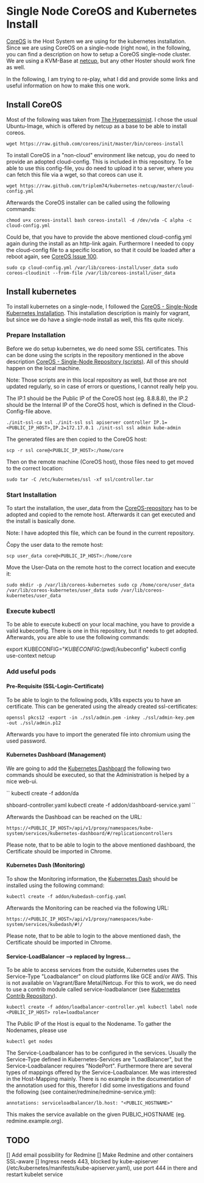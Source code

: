 # Single Node CoreOS and Kubernetes Install

[CoreOS](https://coreos.com/) is the Host System we are using for the kubernetes installation. Since we are using CoreOS on a single-node (right now), in the following, you can find a description on how to setup a CoreOS single-node cluster. We are using a KVM-Base at [netcup](https://www.netcup.de/), but any other Hoster should work fine as well.

In the following, I am trying to re-play, what I did and provide some links and useful information on how to make this one work.

## Install CoreOS

Most of the following was taken from [The Hyperpessimist](https://xivilization.net/~marek/blog/2014/08/04/installing-coreos/).
I chose the usual Ubuntu-Image, which is offered by netcup as a base to be able to install coreos.

``
wget https://raw.github.com/coreos/init/master/bin/coreos-install
``

To install CoreOS in a "non-cloud" environment like netcup, you do need to provide an adopted
cloud-config. This is included in this repository. To be able to use this config-file, you do
need to upload it to a server, where you can fetch this file via a wget, so that coreos can
use it.

``
wget https://raw.github.com/triplem74/kubernetes-netcup/master/cloud-config.yml
``

Afterwards the CoreOS installer can be called using the following commands:

``
chmod u+x coreos-install
bash coreos-install -d /dev/vda -C alpha -c cloud-config.yml
``

Could be, that you have to provide the above mentioned cloud-config.yml again
during the install as an http-link again. Furthermore I needed to copy the
cloud-config file to a specific location, so that it could be loaded after a
reboot again, see [CoreOS Issue 100](https://github.com/coreos/bugs/issues/100).

``
sudo cp cloud-config.yml /var/lib/coreos-install/user_data
sudo coreos-cloudinit --from-file /var/lib/coreos-install/user_data
``

## Install kubernetes

To install kubernetes on a single-node, I followed the [CoreOS - Single-Node Kubernetes Installation](https://coreos.com/kubernetes/docs/latest/kubernetes-on-vagrant-single.html). This installation description is
mainly for vagrant, but since we do have a single-node install as well, this fits quite nicely.

### Prepare Installation

Before we do setup kubernetes, we do need some SSL certificates. This can be done using the scripts in the
repository mentioned in the above description [CoreOS - Single-Node Repository (scripts)](https://github.com/coreos/coreos-kubernetes/tree/master/lib).
All of this should happen on the local machine.

Note: Those scripts are in this local repository as well, but those are not updated regularly, so in case
of errors or questions, I cannot really help you.

The IP.1 should be the Public IP of the CoreOS host (eg. 8.8.8.8), the IP.2 should be the Internal IP of the
CoreOS host, which is defined in the Cloud-Config-file above.

``
./init-ssl-ca ssl
./init-ssl ssl apiserver controller IP.1=<PUBLIC_IP_HOST>,IP.2=172.17.0.1
./init-ssl ssl admin kube-admin
``

The generated files are then copied to the CoreOS host:

``
scp -r ssl core@<PUBLIC_IP_HOST>:/home/core
``

Then on the remote machine (CoreOS host), those files need to get moved to the correct location:

``
sudo tar -C /etc/kubernetes/ssl -xf ssl/controller.tar
``

### Start Installation

To start the installation, the user_data from the [CoreOS-repository](https://github.com/coreos/coreos-kubernetes/blob/master/single-node/user-data)
has to be adopted and copied to the remote host. Afterwards it can get executed and the install is basically done.

Note: I have adopted this file, which can be found in the current repository.

Ĉopy the user data to the remote host:

``
scp user_data core@<PUBLIC_IP_HOST>:/home/core
``

Move the User-Data on the remote host to the correct location and execute it:

``
sudo mkdir -p /var/lib/coreos-kubernetes
sudo cp /home/core/user_data /var/lib/coreos-kubernetes/user_data
sudo /var/lib/coreos-kubernetes/user_data
``

### Execute kubectl

To be able to execute kubectl on your local machine, you have to provide a valid kubeconfig. There is
one in this repository, but it needs to get adopted. Afterwards, you are able to use the following
commands:

export KUBECONFIG="${KUBECONFIG}:$(pwd)/kubeconfig"
kubectl config use-context netcup

### Add useful pods

#### Pre-Requisite (SSL-Login-Certificate)

To be able to login to the following pods, k18s expects you to have an certificate. This can be
generated using the already created ssl-certificates:

``
openssl pkcs12 -export -in ./ssl/admin.pem -inkey ./ssl/admin-key.pem -out ./ssl/admin.p12
``

Afterwards you have to import the generated file into chromium using the used password.

#### Kubernetes Dashboard (Management)

We are going to add the [Kubernetes Dashboard](https://github.com/kubernetes/dashboard) the following two
commands should be executed, so that the Administration is helped by a nice web-ui.

``
kubectl create -f addon/da

shboard-controller.yaml
kubectl create -f addon/dashboard-service.yaml
``

Afterwards the Dashboad can be reached on the URL:

``
https://<PUBLIC_IP_HOST>/api/v1/proxy/namespaces/kube-system/services/kubernetes-dashboard/#/replicationcontrollers
``

Please note, that to be able to login to the above mentioned dashboard, the Certificate should be
imported in Chrome.

#### Kubernetes Dash (Monitoring)

To show the Monitoring information, the [Kubernetes Dash](https://github.com/kubernetes/kubedash) should
be installed using the following command:

``
kubectl create -f addon/kubedash-config.yaml
``

Afterwards the Monitoring can be reached via the following URL:

``
https://<PUBLIC_IP_HOST>/api/v1/proxy/namespaces/kube-system/services/kubedash/#!/
``

Please note, that to be able to login to the above mentioned dash, the Certificate should be
imported in Chrome.

#### Service-LoadBalancer --> replaced by Ingress...

To be able to access services from the outside, Kubernetes uses the Service-Type "Loadbalancer" on
cloud platforms like GCE and/or AWS. This is not available on Vagrant/Bare Metal/Netcup. For this to
work, we do need to use a contrib module called service-loadbalancer (see [Kubernetes Contrib Repository](https://github.com/kubernetes/contrib/tree/master/service-loadbalancer)).

``
kubectl create -f addon/loadbalancer-controller.yml
kubectl label node <PUBLIC_IP_HOST> role=loadbalancer
``

The Public IP of the Host is equal to the Nodename. To gather the Nodenames, please use

``
kubectl get nodes
``

The Service-Loadbalancer has to be configured in the services. Usually the Service-Type defined in Kubernetes-Services are
"LoadBalancer", but the Service-Loadbalancer requires "NodePort". Furthermore there are several types of mappings offered by
the Service-Loadbalancer. Me was interested in the Host-Mapping mainly. There is no example in the documentation of the
annotation used for this, therefor I did some investigations and found the following (see container/redmine/redmine-service.yml):

``
  annotations:
    serviceloadbalancer/lb.host: "<PUBLIC_HOSTNAME>"
``

This makes the service available on the given PUBLIC_HOSTNAME (eg. redmine.example.org).

## TODO

[] Add email possibility for Redmine
[] Make Redmine and other containers SSL-aware
[] Ingress needs 443, blocked by kube-apiserver (/etc/kubernetes/manifests/kube-apiserver.yaml), use port 444 in there and restart kubelet service
